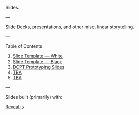 Slides.

—

Slide Decks, presentations, and other misc. linear storytelling.

—

Table of Contents

1. [Slide Template — White]()
2. [Slide Template — Black]()
3. [DCPT Prototyping Slides](http://labs.edouard.us/slides/dcpt/dcpt.html#/)
4. [TBA](#)
5. [TBA](#)

—

Slides built (primarily) with:

[Reveal.js](https://github.com/hakimel/reveal.js/)
